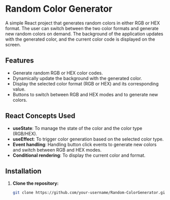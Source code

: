 # Random Color Generator

A simple React project that generates random colors in either RGB or HEX format. The user can switch between the two color formats and generate new random colors on demand. The background of the application updates with the generated color, and the current color code is displayed on the screen.

## Features

- Generate random RGB or HEX color codes.
- Dynamically update the background with the generated color.
- Display the selected color format (RGB or HEX) and its corresponding value.
- Buttons to switch between RGB and HEX modes and to generate new colors.

## React Concepts Used

- **useState**: To manage the state of the color and the color type (RGB/HEX).
- **useEffect**: To trigger color generation based on the selected color type.
- **Event handling**: Handling button click events to generate new colors and switch between RGB and HEX modes.
- **Conditional rendering**: To display the current color and format.

## Installation

1. **Clone the repository:**
   ```bash
   git clone https://github.com/your-username/Random-ColorGenerator.git
   ```

